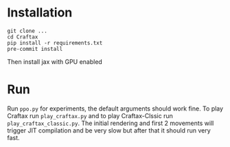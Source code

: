 # Installation
```
git clone ...
cd Craftax
pip install -r requirements.txt
pre-commit install
```

Then install jax with GPU enabled

# Run
Run `ppo.py` for experiments, the default arguments should work fine.
To play Craftax run `play_craftax.py` and to play Craftax-Clssic run `play_craftax_classic.py`.
The initial rendering and first 2 movements will trigger JIT compilation and be very slow but after that it should run very fast.